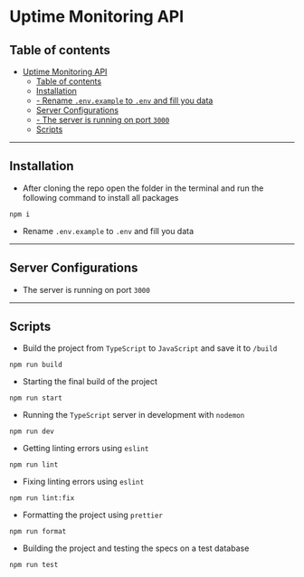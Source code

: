 # Uptime Monitoring API

## Table of contents
- [Uptime Monitoring API](#uptime-monitoring-api)
  - [Table of contents](#table-of-contents)
  - [Installation](#installation)
  - [- Rename `.env.example` to `.env` and fill you data](#--rename-envexample-to-env-and-fill-you-data)
  - [Server Configurations](#server-configurations)
  - [- The server is running on port `3000`](#--the-server-is-running-on-port-3000)
  - [Scripts](#scripts)

---

## Installation
- After cloning the repo open the folder in the terminal and run the following command to install all packages
```
npm i
```
- Rename `.env.example` to `.env` and fill you data
---

## Server Configurations
- The server is running on port `3000`
---

## Scripts
- Build the project from `TypeScript` to `JavaScript` and save it to `/build`
```
npm run build
```

- Starting the final build of the project
```
npm run start
```

- Running the `TypeScript` server in development with `nodemon`
```
npm run dev
```

- Getting linting errors using `eslint`
```
npm run lint
```

- Fixing linting errors using `eslint`
```
npm run lint:fix
```

- Formatting the project using `prettier`
```
npm run format
```

- Building the project and testing the specs on a test database 
```
npm run test
```

  